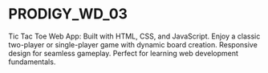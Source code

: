 # PRODIGY_WD_03
Tic Tac Toe Web App: Built with HTML, CSS, and JavaScript. Enjoy a classic two-player or single-player game with dynamic board creation. Responsive design for seamless gameplay. Perfect for learning web development fundamentals.
